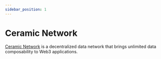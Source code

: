```yaml
---
sidebar_position: 1
---
```


# Ceramic Network

[Ceramic Network](https://ceramic.network/) is a decentralized data network that brings unlimited data composability to Web3 applications.

